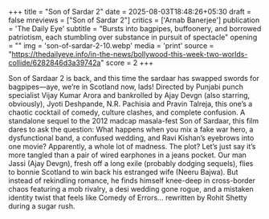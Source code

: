 +++
title = "Son of Sardar 2"
date = 2025-08-03T18:48:26+05:30
draft = false
mreviews = ["Son of Sardar 2"]
critics = ['Arnab Banerjee']
publication = 'The Daily Eye'
subtitle = "Bursts into bagpipes, buffoonery, and borrowed patriotism, each stumbling over substance in pursuit of spectacle"
opening = ""
img = 'son-of-sardar-2-10.webp'
media = 'print'
source = "https://thedailyeye.info/in-the-news/bollywood-this-week-two-worlds-collide/6282846d3a39742a"
score = 2
+++

Son of Sardaar 2 is back, and this time the sardaar has swapped swords for bagpipes—aye, we’re in Scotland now, lads! Directed by Punjabi punch specialist Vijay Kumar Arora and bankrolled by Ajay Devgn (also starring, obviously), Jyoti Deshpande, N.R. Pachisia and Pravin Talreja, this one’s a chaotic cocktail of comedy, culture clashes, and complete confusion. A standalone sequel to the 2012 madcap masala-fest Son of Sardaar, this film dares to ask the question: What happens when you mix a fake war hero, a dysfunctional band, a confused wedding, and Ravi Kishan’s eyebrows into one movie? Apparently, a whole lot of madness. The plot? Let’s just say it’s more tangled than a pair of wired earphones in a jeans pocket. Our man Jassi (Ajay Devgn), fresh off a long exile (probably dodging sequels), flies to bonnie Scotland to win back his estranged wife (Neeru Bajwa). But instead of rekindling romance, he finds himself knee-deep in cross-border chaos featuring a mob rivalry, a desi wedding gone rogue, and a mistaken identity twist that feels like Comedy of Errors... rewritten by Rohit Shetty during a sugar rush.
